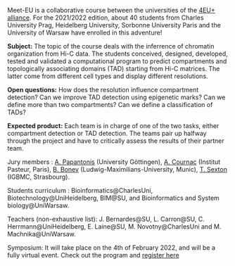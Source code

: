 Meet-EU is a collaborative course between the universities of the [4EU+ alliance](https://www.uni-heidelberg.de/en/international-affairs/4eu-european-university-alliance). 
For the 2021/2022 edition, about 40 students from Charles University Prag, Heidelberg University, Sorbonne University Paris and the University of Warsaw 
have enrolled in this adventure!




**Subject:** The topic of the course deals with the inferrence of chromatin organization from Hi-C data. 
The students conceived, designed, developed, tested and validated a computational program to predict 
compartments and topologically associating domains (TAD) starting from Hi-C matrices. 
The latter come from different cell types and display different resolutions.

**Open questions:** 
How does the resolution influence compartment detection? Can we improve TAD detection using epigenetic marks? 
Can we define more than two compartments? Can we define a classification of TADs?

**Expected product:** Each team is in charge of one of the two tasks, either compartment detection or TAD detection. 
The teams pair up halfway through the project and have to critically assess the results of their partner team.

Jury members : [A. Papantonis](https://www.uni-goettingen.de/en/595200.html) (University Göttingen), [A. Cournac](https://research.pasteur.fr/en/member/axel-cournac/)
(Institut Pasteur, Paris), [B. Bonev](https://www.bonevlab.com/) (Ludwig-Maximilians-University, Munic), 
[T. Sexton](https://www.igbmc.fr/equipes/organisation-spatiale-du-genome) (IGBMC, Strasbourg).

Students curriculum : Bioinformatics@CharlesUni, Biotechnology@UniHeidelberg, BIM@SU, and Bioinformatics and System biology@UniWarsaw.

Teachers (non-exhaustive list): J. Bernardes@SU, L. Carron@SU, C. Herrmann@UniHeidelberg, E. Laine@SU, M. Novotny@CharlesUni and M. Machnika@UniWarsaw.

Symposium: It will take place on the 4th of February 2022, and will be a fully virtual event. 
Check out the program and [register here](https://forms.gle/h11yEZ2pwzZhHYGs8)
